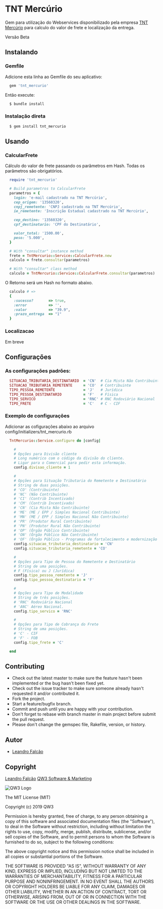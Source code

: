 # TNT Mercúrio

Gem para utilização do Webservices disponibilizado pela empresa [TNT Mercúrio](http://www.tnt.com/express/pt_br/site/home/applications/mercurio_traking.html) para calculo do valor de frete e localização da entrega.

Versão Beta

## Instalando

### Gemfile

Adicione esta linha ao Gemfile do seu aplicativo:

```ruby
  gem 'tnt_mercurio'
```

Então execute:

```ruby
  $ bundle install
```

### Instalação direta

```ruby
  $ gem install tnt_mercurio
```
## Usando

### CalcularFrete

Cálculo do valor de frete passando os parâmetros em Hash. Todas os parâmetros são obrigatórios.

```ruby
  require 'tnt_mercurio'

  # Build parametros to CalcularFrete
  parametros = {
    login: 'e-mail cadastrado na TNT Mercúrio',
    cep_origem: '13560320',
    cnpj_remetente: 'CNPJ cadastrado na TNT Mercúrio',
    ie_remetente: 'Inscrição Estadual cadastrado na TNT Mercúrio',

    cep_destino: '13560320',
    cpf_destinatario: 'CPF do Destinatário',

    valor_total: '1500.00',
    peso: '5.000',
  }

  # With "consultar" instance method
  frete = TntMercurio::Service::CalcularFrete.new
  calculo = frete.consultar(parametros)

  # With "consultar" class method
  calculo = TntMercurio::Service::CalcularFrete.consultar(parametros)
```
O Retorno será um Hash no formato abaixo.

```ruby
  calculo # =>
  {
    :sucesso?       => true,
    :error          => '',
    :valor          => "39.9",
    :prazo_entrega  => "1"
  }
```

### Localizacao

Em breve

## Configurações

### As configurações padrões:

```ruby
  SITUACAO_TRIBUTARIA_DESTINATARIO  = 'CN'  # Cia Mista Não Contribuinte
  SITUACAO_TRIBUTARIA_REMETENTE     = 'CO'  # Contribuinte
  TIPO_PESSOA_REMETENTE             = 'J'   # Jurídica
  TIPO_PESSOA_DESTINATARIO          = 'F'   # Física
  TIPO_SERVICO                      = 'RNC' # RNC Rodoviário Nacional
  TIPO_FRETE                        = 'C'   # C - CIF
```

### Exemplo de configurações

Adicionar as cofigurações abaixo ao arquivo config/initializers/tnt_mercurio.rb

```ruby
  TntMercurio::Service.configure do |config|

    #
    # Opções para Divisão cliente
    # Long numérico com o código da divisão do cliente.
    # Ligar para o Comercial para pedir esta informação.
    config.divisao_cliente = 1

    #
    # Opções para Situação Tributaria do Remetente e Destinatário
    # String de duas posições.
    # 'CO' (Contribuinte)
    # 'NC' (Não Contribuinte)
    # 'CI' (Contrib Incentivado)
    # 'CM' (Contrib Incentivado)
    # 'CN' (Cia Mista Não Contribuinte)
    # 'ME' (ME / EPP / Simples Nacional Contribuinte)
    # 'MN' (ME / EPP / Simples Nacional Não Contribuinte)
    # 'PR' (Produtor Rural Contribuinte)
    # 'PN' (Produtor Rural Não Contribuinte)
    # 'OP' (Órgão Público Contribuinte)
    # 'ON' (Órgão Público Não Contribuinte)
    # 'OF' (Órgão Público - Programas de fortalecimento e modernização Estadual)
    config.situacao_tributaria_destinatario = 'CN'
    config.situacao_tributaria_remetente = 'CO'

    #
    # Opções para Tipo de Pessoa do Remetente e Destinatário
    # String de uma posições.
    # F (Física) ou J (Jurídica)
    config.tipo_pessoa_remetente = 'J'
    config.tipo_pessoa_destinatario = 'F'

    #
    # Opções para Tipo de Modalidade
    # String de três posições.
    # 'RNC' Rodoviário Nacional
    # 'ANC' Aéreo Nacional.
    config.tipo_servico = 'RNC'

    #
    # Opções para Tipo de Cobrança do Frete
    # String de uma posições.
    # 'C' - CIF
    # 'F' - FOB
    config.tipo_frete = 'C'

  end
```

## Contributing

- Check out the latest master to make sure the feature hasn't been implemented or the bug hasn't been fixed yet.
- Check out the issue tracker to make sure someone already hasn't requested it and/or contributed it.
- Fork the project.
- Start a feature/bugfix branch.
- Commit and push until you are happy with your contribution.
- Don't forget to rebase with branch master in main project before submit the pull request.
- Please don't change the gemspec file, Rakefile, version, or history.

## Autor
- [Leandro Falcão](https://github.com/lsfalcao)

## Copyright

[Leandro Falcão](https://github.com/lsfalcao)
[QW3 Software & Marketing](https://qw3.com.br)

![QW3 Logo](http://qw3.com.br/qw3_logo.png)

The MIT License (MIT)

Copyright (c) 2019 QW3

Permission is hereby granted, free of charge, to any person obtaining a copy
of this software and associated documentation files (the "Software"), to deal
in the Software without restriction, including without limitation the rights
to use, copy, modify, merge, publish, distribute, sublicense, and/or sell
copies of the Software, and to permit persons to whom the Software is
furnished to do so, subject to the following conditions:

The above copyright notice and this permission notice shall be included in all
copies or substantial portions of the Software.

THE SOFTWARE IS PROVIDED "AS IS", WITHOUT WARRANTY OF ANY KIND, EXPRESS OR
IMPLIED, INCLUDING BUT NOT LIMITED TO THE WARRANTIES OF MERCHANTABILITY,
FITNESS FOR A PARTICULAR PURPOSE AND NONINFRINGEMENT. IN NO EVENT SHALL THE
AUTHORS OR COPYRIGHT HOLDERS BE LIABLE FOR ANY CLAIM, DAMAGES OR OTHER
LIABILITY, WHETHER IN AN ACTION OF CONTRACT, TORT OR OTHERWISE, ARISING FROM,
OUT OF OR IN CONNECTION WITH THE SOFTWARE OR THE USE OR OTHER DEALINGS IN THE
SOFTWARE.

